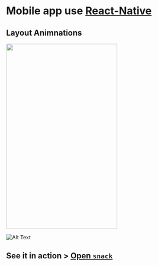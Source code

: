 # Mobile app use [React-Native](https://facebook.github.io/react-native/)

## Layout Animnations
<img src="https://drive.google.com/uc?export=view&id=1APDApN10KnIWkILjL9eAgyMdC8gpPD_d" width="300" height="500">


![Alt Text](https://drive.google.com/uc?export=view&id=1APDApN10KnIWkILjL9eAgyMdC8gpPD_d)


## See it in action > [Open `snack`](https://snack.expo.io/@innovaterz/motion)
